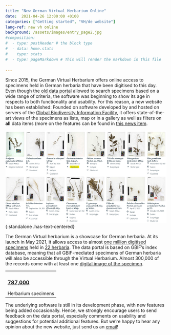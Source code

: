 ```yaml
---
title: "New German Virtual Herbarium Online"
date:  2021-04-26 12:00:00 +0100
categories: ["Getting started", "VH/de website"]
lang-ref: new vh online
background: /assets/images/entry_page2.jpg
#composition:
#  - type: postHeader # the block type
#  - data: home.stats
#    type: stats
#  - type: pageMarkdown # This will render the markdown in this file

---
```


Since 2015, the German Virtual Herbarium offers online access to specimens held in German herbaria that have been digitised to this day. Even though the [old data portal](https://search.biocase.de/vh) allowed to search specimens based on a wide range of criteria, the software was beginning to show its age in respects to both functionality and usability. For this reason, a new website has been established: Founded on software developed by and hosted on servers of the [Global Biodiversity Information Facility](https://www.gbif.org), it offers state-of-the-art views of the specimens as lists, map or in a gallery as well as filters on **all** data items (more on the features can be found in [this news item](/post/2020/features-explained/).

![Gallery view of the German Virtual Herbarium](/assets/images/gallery_view.jpg){:standalone .has-text-centered}

The German Virtual herbarium is a showcase for German herbaria. At its launch in May 2021, it allows access to almost [one million digitised specimens](/data?view=TABLE) held in [22 herbaria](/data?view=DATASETS). The data portal is based on GBIF’s index database, meaning that all GBIF-mediated specimens of German herbaria will also be accessible through the Virtual Herbarium. Almost 300,000 of the records come with at least one [digital image of the specimen](/data?view=GALLERY).

<table><tr>
	<td>
		<div class="feature-content ">
			<h3 class="feature-title">
			  <a href="/data?view=TABLE"><span data-ajax-url="https://api.gbif.org/v1/occurrence/search?networkKey=3aee7756-565e-4dc5-b22c-f997fbd7105c&limit=0">787,000</span></a>
			</h3>
		  <div class="feature-description">
			Herbarium specimens
		  </div>
		</div>	
	</td>
</tr></table>

The underlying software is still in its development phase, with new features being added occasionally. Hence, we strongly encourage users to send feedback on the data portal, especially comments on usability and suggestions for potential additional features. But we’re happy to hear any opinion about the new website, just send us an [email](mailto:contact@gbif.de)!


<!--section class="statistics">
  <div class="statistics-cards has--elements">

	<div class="statistic">
		<div class="feature-content ">
		  <div class="feature-text">
			<a href="/data?view=TABLE" class="feature-overlay"></a>
			<h3 class="feature-title">
			  <a href="/data?view=TABLE"><span data-ajax-url="https://api.gbif.org/v1/occurrence/search?networkKey=3aee7756-565e-4dc5-b22c-f997fbd7105c&limit=0">787,000</span></a>
			</h3>
		  </div>
		  <div class="feature-description">
			<p>Herbarium specimens</p>
		  </div>
		</div>
    </div>
    
    <div class="statistic">
		<div class="feature-content ">
		  <div class="feature-text">
			<a href="https://www.gbif.org/network/3aee7756-565e-4dc5-b22c-f997fbd7105c/dataset" class="feature-overlay"></a>
			<h3 class="feature-title">
			  <a href="https://www.gbif.org/network/3aee7756-565e-4dc5-b22c-f997fbd7105c/dataset"><span data-ajax-url="https://api.gbif.org/v1/network/3aee7756-565e-4dc5-b22c-f997fbd7105c/constituents?limit=0">xx</span></a>
			</h3>
		  </div>
		  <div class="feature-description">
			<p>Datasets</p>
		  </div>
		</div>
    </div>
    
    <div class="statistic">
		<div class="feature-content ">
		  <div class="feature-text">
			<a href="https://www.gbif.org/network/3aee7756-565e-4dc5-b22c-f997fbd7105c/publisher" class="feature-overlay"></a>
			<h3 class="feature-title">
			  <a href="https://www.gbif.org/network/3aee7756-565e-4dc5-b22c-f997fbd7105c/publisher"><span data-ajax-url="https://api.gbif.org/v1/network/3aee7756-565e-4dc5-b22c-f997fbd7105c/organization?limit=0">xx</span></a>
			</h3>
		  </div>
		  <div class="feature-description">
			<p>Publishing institutions</p>
		  </div>
		</div>
    </div>
    
    <div class="statistic">
		<div class="feature-content ">
		  <div class="feature-text">
			<a href="/data?view=GALLERY" class="feature-overlay"></a>
			<h3 class="feature-title">
			  <a href="/data?view=GALLERY"><span data-ajax-url="https://api.gbif.org/v1/occurrence/search?mediaType=StillImage&networkKey=3aee7756-565e-4dc5-b22c-f997fbd7105c&limit=0">xx</span></a>
			</h3>
		  </div>
		  <div class="feature-description">
			<p>Specimens with images</p>
		  </div>
		</div>
    </div>
  </div>
</section-->
